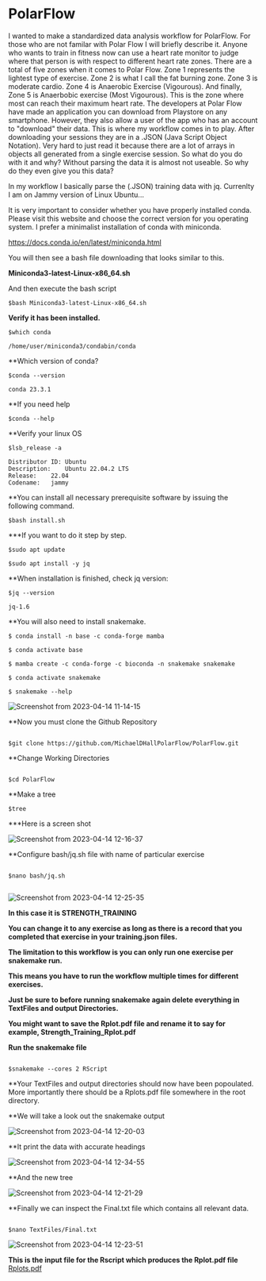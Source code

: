 # PolarFlow

I wanted to make a standardized data analysis workflow for PolarFlow. For those who are not familar with Polar Flow I will briefly describe it. Anyone who wants to train in fitness now can use a heart rate monitor to judge where that person is with respect to different heart rate zones. There are a total of five zones when it comes to Polar Flow. Zone 1 represents the lightest type of exercise. Zone 2 is what I call the fat burning zone. Zone 3 is moderate cardio. Zone 4 is Anaerobic Exercise (Vigourous). And finally, Zone 5 is Anaerbobic exercise (Most Vigourous). This is the zone where most can reach their maximum heart rate. The developers at Polar Flow have made an application you can download from Playstore on any smartphone. However, they also allow a user of the app who has an account to "download" their data. This is where my workflow comes in to play. After downloading your sessions they are in a .JSON (Java Script Object Notation). Very hard to just read it because there are a lot of arrays in objects all generated from a single exercise session. So what do you do with it and why? Without parsing the data it is almost not useable. So why do they even give you this data? 

In my workflow I basically parse the (.JSON) training data with jq. Currenlty I am on Jammy version of Linux Ubuntu...

It is very important to consider whether you have properly installed conda. Please visit this website and choose the correct version for you operating system. I prefer a minimalist installation of conda with miniconda.

https://docs.conda.io/en/latest/miniconda.html

You will then see a bash file downloading that looks similar to this.

**Miniconda3-latest-Linux-x86_64.sh**

And then execute the bash script

```
$bash Miniconda3-latest-Linux-x86_64.sh
```
**Verify it has been installed.**

```
$which conda

/home/user/miniconda3/condabin/conda

```
**Which version of conda?

```
$conda --version

conda 23.3.1

```

**If you need help

```
$conda --help

```

**Verify your linux OS

```
$lsb_release -a

Distributor ID:	Ubuntu
Description:	Ubuntu 22.04.2 LTS
Release:	22.04
Codename:	jammy

```
**You can install all necessary prerequisite software by issuing the following command.

```
$bash install.sh

```


***If you want to do it step by step.

```
$sudo apt update

$sudo apt install -y jq

```
**When installation is finished, check jq version:

```
$jq --version

jq-1.6

```
**You will also need to install snakemake.

```
$ conda install -n base -c conda-forge mamba

$ conda activate base

$ mamba create -c conda-forge -c bioconda -n snakemake snakemake

$ conda activate snakemake

$ snakemake --help

```

![Screenshot from 2023-04-14 11-14-15](https://user-images.githubusercontent.com/129086783/232099338-d7443b3e-8f83-4b96-9211-34a2b0096799.png)


**Now you must clone the Github Repository

```

$git clone https://github.com/MichaelDHallPolarFlow/PolarFlow.git

```

**Change Working Directories

```

$cd PolarFlow

```
**Make a tree 

```
$tree
```

***Here is a screen shot

![Screenshot from 2023-04-14 12-16-37](https://user-images.githubusercontent.com/129086783/232112980-815939fe-8415-4d36-8851-1aad3bcf8bbe.png)


**Configure bash/jq.sh file with name of particular exercise

```

$nano bash/jq.sh


```

![Screenshot from 2023-04-14 12-25-35](https://user-images.githubusercontent.com/129086783/232114737-eb9956e1-a2ee-4c90-a191-edbaba2fcd08.png)

**In this case it is STRENGTH_TRAINING**

**You can change it to any exercise as long as there is a record that you completed that exercise in your training.json files.**

**The limitation to this workflow is you can only run one exercise per snakemake run.**

**This means you have to run the workflow multiple times for different exercises.**

**Just be sure to before running snakemake again delete everything in TextFiles and output Directories.**

**You might want to save the Rplot.pdf file and rename it to say for example, Strength_Training_Rplot.pdf**

**Run the snakemake file**

```

$snakemake --cores 2 RScript

```

**Your TextFiles and output directories should now have been popoulated. More importantly there should be a Rplots.pdf file somewhere in the root directory.

**We will take a look out the snakemake output


![Screenshot from 2023-04-14 12-20-03](https://user-images.githubusercontent.com/129086783/232113682-fba2b1dd-4471-48ce-802e-5c1a49495351.png)


**It print the data with accurate headings

![Screenshot from 2023-04-14 12-34-55](https://user-images.githubusercontent.com/129086783/232117327-a141ff95-48c4-493c-b78c-33a13f9b59d3.png)



**And the new tree


![Screenshot from 2023-04-14 12-21-29](https://user-images.githubusercontent.com/129086783/232113906-6a491742-836f-44d9-a01d-c48a6385944a.png)


**Finally we can inspect the Final.txt file which contains all relevant data.

```

$nano TextFiles/Final.txt

```

![Screenshot from 2023-04-14 12-23-51](https://user-images.githubusercontent.com/129086783/232114413-9d52e56d-9014-4141-880d-6dba9db31e4e.png)


**This is the input file for the Rscript which produces the Rplot.pdf file**
[Rplots.pdf](https://github.com/MichaelDHallPolarFlow/PolarFlow/files/11235560/Rplots.pdf)


